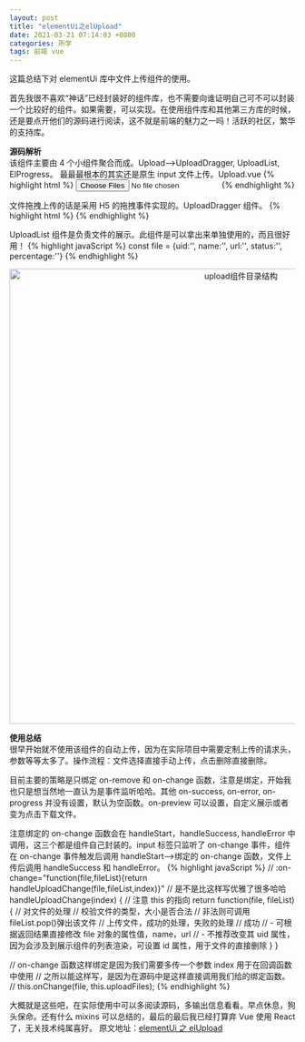 ```yaml
---
layout: post
title: "elementUi之elUpload"
date: 2021-03-21 07:14:03 +0800
categories: 所学
tags: 前端 vue
---
```


这篇总结下对 elementUi 库中文件上传组件的使用。

首先我很不喜欢“神话”已经封装好的组件库，也不需要向谁证明自己可不可以封装一个比较好的组件。如果需要，可以实现。在使用组件库和其他第三方库的时候，还是要点开他们的源码进行阅读，这不就是前端的魅力之一吗！活跃的社区，繁华的支持库。

**源码解析**<br />
该组件主要由 4 个小组件聚合而成。Upload-->UploadDragger, UploadList, ElProgress。
最最最根本的其实还是原生 input 文件上传。Upload.vue
{% highlight html %}
<input class="el-upload__input" type="file" ref="input" name={name} on-change={handleChange} multiple={multiple} accept={accept}></input>
{% endhighlight %}

文件拖拽上传的话是采用 H5 的拖拽事件实现的。UploadDragger 组件。
{% highlight html %}
<template>

  <div
    class="el-upload-dragger"
    :class="{
      'is-dragover': dragover
    }"
    @drop.prevent="onDrop"
    @dragover.prevent="onDragover"
    @dragleave.prevent="dragover = false"
  >
    <slot></slot>
  </div>
</template>
{% endhighlight %}

UploadList 组件是负责文件的展示。此组件是可以拿出来单独使用的，而且很好用！
{% highlight javaScript %}
const file = {uid:'', name:'', url:'', status:'', percentage:''}
{% endhighlight %}

<div align=center>
  <img src="{{site.baseurl}}/assets/res/03200101.jpg" width="800" alt="upload组件目录结构"/>
</div>

**使用总结**<br />
很早开始就不使用该组件的自动上传，因为在实际项目中需要定制上传的请求头，参数等等太多了。操作流程：文件选择直接手动上传，点击删除直接删除。

目前主要的策略是只绑定 on-remove 和 on-change 函数，注意是绑定，开始我也只是想当然地一直认为是事件监听哈哈。其他 on-success, on-error, on-progress 并没有设置，默认为空函数。on-preview 可以设置，自定义展示或者变为点击下载文件。

注意绑定的 on-change 函数会在 handleStart，handleSuccess, handleError 中调用，这三个都是组件自己封装的。input 标签只监听了 on-change 事件，组件在 on-change 事件触发后调用 handleStart-->绑定的 on-change 函数，文件上传后调用 handleSuccess 和 handleError。
{% highlight javaScript %}
<el-upload action="#" :on-remove="handleUploadRemove" :on-change="handleUploadChange(index)" list-type="picture" drag multiple :auto-upload="false">
</el-upload>
// :on-change="function(file,fileList){return handleUploadChange(file,fileList,index)}"
// 是不是比这样写优雅了很多哈哈
handleUploadChange(index) {
// 注意 this 的指向
return function(file, fileList) {
// 对文件的处理
// 校验文件的类型，大小是否合法
// 非法则可调用 fileList.pop()弹出该文件
// 上传文件，成功的处理，失败的处理
// 成功
// - 可根据返回结果直接修改 file 对象的属性值，name，url
// - 不推荐改变其 uid 属性，因为会涉及到展示组件的列表渲染，可设置 id 属性，用于文件的直接删除
}
}

// on-change 函数这样绑定是因为我们需要多传一个参数 index 用于在回调函数中使用
// 之所以能这样写，是因为在源码中是这样直接调用我们给的绑定函数。
// this.onChange(file, this.uploadFiles);
{% endhighlight %}

大概就是这些吧，在实际使用中可以多阅读源码，多输出信息看看。早点休息，狗头保命。还有什么 mixins 可以总结的，最后的最后我已经打算弃 Vue 使用 React 了，无关技术纯属喜好。
原文地址：<a href="https://zzfd.github.io/2021/03/20/elementUi之elUpload">elementUi 之 elUpload</a>
